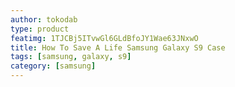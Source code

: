 ```yaml
---
author: tokodab
type: product
featimg: 1TJCBj5ITvwGl6GLdBfoJY1Wae63JNxwO
title: How To Save A Life Samsung Galaxy S9 Case
tags: [samsung, galaxy, s9]
category: [samsung]
---
```

